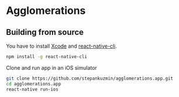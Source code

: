 # Agglomerations

## Building from source

You have to install [Xcode](https://developer.apple.com/xcode/) and [react-native-cli](https://www.npmjs.com/package/react-native-cli).

```sh
npm install -g react-native-cli
```

Clone and run app in an iOS simulator

```sh
git clone https://github.com/stepankuzmin/agglomerations.app.git
cd agglomerations.app
react-native run-ios
```
